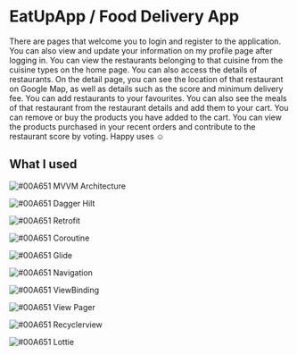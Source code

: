# EatUpApp / Food Delivery App

There are pages that welcome you to login and register to the application. You can also view and update your information on my profile page after logging in.
You can view the restaurants belonging to that cuisine from the cuisine types on the home page. You can also access the details of restaurants. On the detail page, you can see the location of that restaurant on Google Map, as well as details such as the score and minimum delivery fee. You can add restaurants to your favourites. You can also see the meals of that restaurant from the restaurant details and add them to your cart.
You can remove or buy the products you have added to the cart.
You can view the products purchased in your recent orders and contribute to the restaurant score by voting.
Happy uses :relaxed:

## What I used
![#00A651](https://via.placeholder.com/15/00A651/000000?text=+) MVVM Architecture

![#00A651](https://via.placeholder.com/15/00A651/000000?text=+) Dagger Hilt

![#00A651](https://via.placeholder.com/15/00A651/000000?text=+) Retrofit

![#00A651](https://via.placeholder.com/15/00A651/000000?text=+) Coroutine

![#00A651](https://via.placeholder.com/15/00A651/000000?text=+) Glide

![#00A651](https://via.placeholder.com/15/00A651/000000?text=+) Navigation

![#00A651](https://via.placeholder.com/15/00A651/000000?text=+) ViewBinding

![#00A651](https://via.placeholder.com/15/00A651/000000?text=+) View Pager

![#00A651](https://via.placeholder.com/15/00A651/000000?text=+) Recyclerview

![#00A651](https://via.placeholder.com/15/00A651/000000?text=+) Lottie


